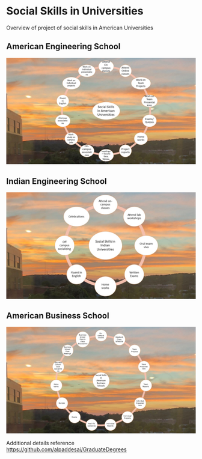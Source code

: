 # Social Skills in Universities

Overview of project of social skills in American Universities

## American Engineering School
![image](SocialSkillsAmericanUniversities.jpg)

## Indian Engineering School
![image](SocialSkillsIndianUniversities.jpg)

## American Business School
![image](SocialSkillsBusinessSchool.jpg)

Additional details reference https://github.com/alpaddesai/GraduateDegrees
